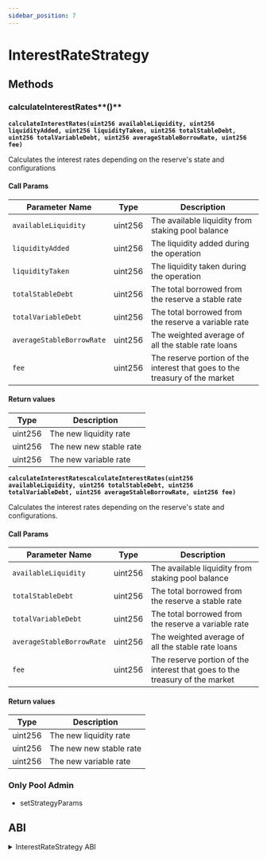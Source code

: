 ```yaml
---
sidebar_position: 7
---
```


# InterestRateStrategy

## Methods

### calculateInterestRates**()**

**`calculateInterestRates(uint256 availableLiquidity, uint256 liquidityAdded, uint256 liquidityTaken, uint256 totalStableDebt, uint256 totalVariableDebt, uint256 averageStableBorrowRate, uint256 fee)`**

Calculates the interest rates depending on the reserve's state and configurations

#### Call Params

| Parameter Name            | Type    | Description                                                                 |
| ------------------------- | ------- | --------------------------------------------------------------------------- |
| `availableLiquidity`      | uint256 | The available liquidity from staking pool balance                           |
| `liquidityAdded`          | uint256 | The liquidity added during the operation                                    |
| `liquidityTaken`          | uint256 | The liquidity taken during the operation                                    |
| `totalStableDebt`         | uint256 | The total borrowed from the reserve a stable rate                           |
| `totalVariableDebt`       | uint256 | The total borrowed from the reserve a variable rate                         |
| `averageStableBorrowRate` | uint256 | The weighted average of all the stable rate loans                           |
| `fee`                     | uint256 | The reserve portion of the interest that goes to the treasury of the market |

#### Return values

| Type    | Description               |
| ------- | ------------------------- |
| uint256 | The new liquidity rate    |
| uint256 | The new new stable rate   |
| uint256 | The new variable rate     |

**`calculateInterestRatescalculateInterestRates(uint256 availableLiquidity, uint256 totalStableDebt, uint256 totalVariableDebt, uint256 averageStableBorrowRate, uint256 fee) `**

Calculates the interest rates depending on the reserve's state and configurations.

#### Call Params

| Parameter Name            | Type    | Description                                                                 |
| ------------------------- | ------- | --------------------------------------------------------------------------- |
| `availableLiquidity`      | uint256 | The available liquidity from staking pool balance                           |
| `totalStableDebt`         | uint256 | The total borrowed from the reserve a stable rate                           |
| `totalVariableDebt`       | uint256 | The total borrowed from the reserve a variable rate                         |
| `averageStableBorrowRate` | uint256 | The weighted average of all the stable rate loans                           |
| `fee`                     | uint256 | The reserve portion of the interest that goes to the treasury of the market |

#### Return values

| Type    | Description               |
| ------- | ------------------------- |
| uint256 | The new liquidity rate    |
| uint256 | The new new stable rate   |
| uint256 | The new variable rate     |

### Only Pool Admin

* setStrategyParams

## ABI

<details>
<summary>InterestRateStrategy ABI</summary>

```
[
    {
      "inputs": [
        {
          "internalType": "contract IStakingPoolAddressesProvider",
          "name": "provider",
          "type": "address"
        },
        {
          "internalType": "uint256",
          "name": "maxBorrowRate_",
          "type": "uint256"
        },
        {
          "internalType": "uint256",
          "name": "optimalBorrowRate_",
          "type": "uint256"
        },
        {
          "internalType": "uint256",
          "name": "optimalUtilizationRate_",
          "type": "uint256"
        }
      ],
      "stateMutability": "nonpayable",
      "type": "constructor"
    },
    {
      "inputs": [
        {
          "internalType": "uint256",
          "name": "availableLiquidity",
          "type": "uint256"
        },
        {
          "internalType": "uint256",
          "name": "totalStableDebt",
          "type": "uint256"
        },
        {
          "internalType": "uint256",
          "name": "totalVariableDebt",
          "type": "uint256"
        },
        {
          "internalType": "uint256",
          "name": "averageStableBorrowRate",
          "type": "uint256"
        },
        {
          "internalType": "uint256",
          "name": "fee",
          "type": "uint256"
        }
      ],
      "name": "calculateInterestRates",
      "outputs": [
        {
          "internalType": "uint256",
          "name": "",
          "type": "uint256"
        },
        {
          "internalType": "uint256",
          "name": "",
          "type": "uint256"
        },
        {
          "internalType": "uint256",
          "name": "",
          "type": "uint256"
        }
      ],
      "stateMutability": "view",
      "type": "function"
    },
    {
      "inputs": [
        {
          "internalType": "uint256",
          "name": "availableLiquidity",
          "type": "uint256"
        },
        {
          "internalType": "uint256",
          "name": "liquidityAdded",
          "type": "uint256"
        },
        {
          "internalType": "uint256",
          "name": "liquidityTaken",
          "type": "uint256"
        },
        {
          "internalType": "uint256",
          "name": "totalStableDebt",
          "type": "uint256"
        },
        {
          "internalType": "uint256",
          "name": "totalVariableDebt",
          "type": "uint256"
        },
        {
          "internalType": "uint256",
          "name": "averageStableBorrowRate",
          "type": "uint256"
        },
        {
          "internalType": "uint256",
          "name": "fee",
          "type": "uint256"
        }
      ],
      "name": "calculateInterestRates",
      "outputs": [
        {
          "internalType": "uint256",
          "name": "",
          "type": "uint256"
        },
        {
          "internalType": "uint256",
          "name": "",
          "type": "uint256"
        },
        {
          "internalType": "uint256",
          "name": "",
          "type": "uint256"
        }
      ],
      "stateMutability": "view",
      "type": "function"
    },
    {
      "inputs": [],
      "name": "maxBorrowRate",
      "outputs": [
        {
          "internalType": "uint256",
          "name": "",
          "type": "uint256"
        }
      ],
      "stateMutability": "view",
      "type": "function"
    },
    {
      "inputs": [],
      "name": "optimalBorrowRate",
      "outputs": [
        {
          "internalType": "uint256",
          "name": "",
          "type": "uint256"
        }
      ],
      "stateMutability": "view",
      "type": "function"
    },
    {
      "inputs": [],
      "name": "optimalUtilizationRate",
      "outputs": [
        {
          "internalType": "uint256",
          "name": "",
          "type": "uint256"
        }
      ],
      "stateMutability": "view",
      "type": "function"
    },
    {
      "inputs": [
        {
          "internalType": "uint256",
          "name": "maxBorrowRate_",
          "type": "uint256"
        },
        {
          "internalType": "uint256",
          "name": "optimalBorrowRate_",
          "type": "uint256"
        },
        {
          "internalType": "uint256",
          "name": "optimalUtilizationRate_",
          "type": "uint256"
        }
      ],
      "name": "setStrategyParams",
      "outputs": [],
      "stateMutability": "nonpayable",
      "type": "function"
    }
]
```
</details>


